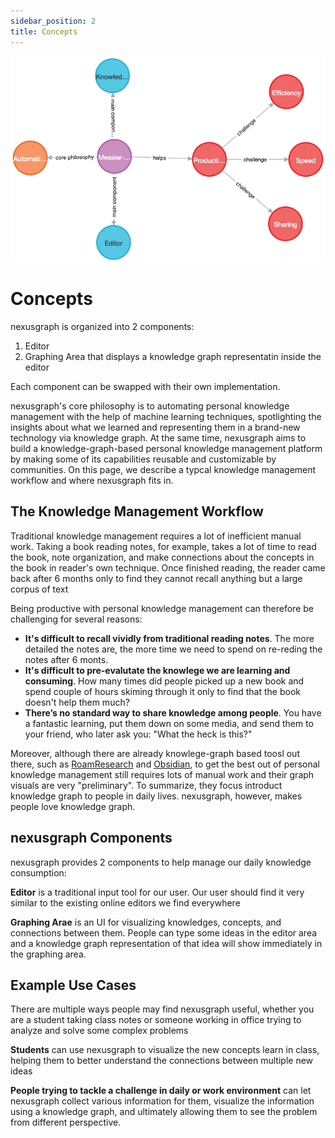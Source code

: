 ```yaml
---
sidebar_position: 2
title: Concepts
---
```


![Error loading summary.png](./img/summary.png)

Concepts
========

nexusgraph is organized into 2 components:

1. Editor
2. Graphing Area that displays a knowledge graph representatin inside the editor

Each component can be swapped with their own implementation.

nexusgraph's core philosophy is to automating personal knowledge management with the help of machine learning
techniques, spotlighting the insights about what we learned and representing them in a brand-new technology via
knowledge graph. At the same time, nexusgraph aims to build a knowledge-graph-based personal knowledge management
platform by making some of its capabilities reusable and customizable by communities. On this page, we describe a
typcal knowledge management workflow and where nexusgraph fits in.

The Knowledge Management Workflow
---------------------------------

Traditional knowledge management requires a lot of inefficient manual work. Taking a book reading notes, for example,
takes a lot of time to read the book, note organization, and make connections about the concepts in the book in reader's
own technique. Once finished reading, the reader came back after 6 months only to find they cannot recall anything but
a large corpus of text

Being productive with personal knowledge management can therefore be challenging for several reasons:

- **It's difficult to recall vividly from traditional reading notes**. The more detailed the notes are, the more time
  we need to spend on re-reding the notes after 6 monts.
- **It's difficult to pre-evalutate the knowlege we are learning and consuming**. How many times did people picked up
  a new book and spend couple of hours skiming through it only to find that the book doesn't help them much?
- **There’s no standard way to share knowledge among people**. You have a fantastic learning, put them down on some
  media, and send them to your friend, who later ask you: "What the heck is this?"

Moreover, although there are already knowlege-graph based toosl out there, such as
[RoamResearch](https://roamresearch.com/) and [Obsidian](https://obsidian.md/), to get the best out of personal
knowledge management still requires lots of manual work and their graph visuals are very "preliminary". To summarize,
they focus introduct knowledge graph to people in daily lives. nexusgraph, however, makes people love knowledge graph.

nexusgraph Components
---------------------

nexusgraph provides 2 components to help manage our daily knowledge consumption:

**Editor** is a traditional input tool for our user. Our user should find it very similar to the existing online editors
we find everywhere

**Graphing Arae** is an UI for visualizing knowledges, concepts, and connections between them. People can type some
ideas in the editor area and a knowledge graph representation of that idea will show immediately in the graphing area.

Example Use Cases
-----------------

There are multiple ways people may find nexusgraph useful, whether you are a student taking class notes or someone
working in office trying to analyze and solve some complex problems

**Students** can use nexusgraph to visualize the new concepts learn in class, helping them to better understand the
connections between multiple new ideas

**People trying to tackle a challenge in daily or work environment** can let nexusgraph collect various information for
them, visualize the information using a knowledge graph, and ultimately allowing them to see the problem from different
perspective.
